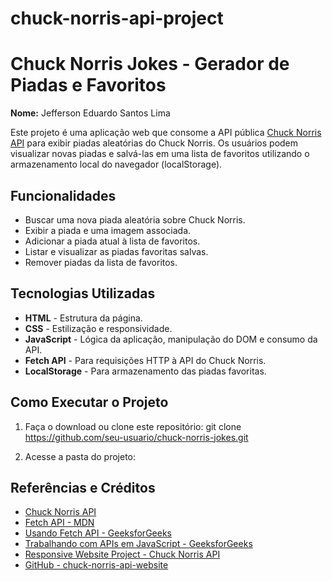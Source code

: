 # chuck-norris-api-project
# Chuck Norris Jokes - Gerador de Piadas e Favoritos

**Nome:** Jefferson Eduardo Santos Lima  

Este projeto é uma aplicação web que consome a API pública [Chuck Norris API](https://api.chucknorris.io/) para exibir piadas aleatórias do Chuck Norris. Os usuários podem visualizar novas piadas e salvá-las em uma lista de favoritos utilizando o armazenamento local do navegador (localStorage).

## Funcionalidades
- Buscar uma nova piada aleatória sobre Chuck Norris.
- Exibir a piada e uma imagem associada.
- Adicionar a piada atual à lista de favoritos.
- Listar e visualizar as piadas favoritas salvas.
- Remover piadas da lista de favoritos.

## Tecnologias Utilizadas
- **HTML** - Estrutura da página.
- **CSS** - Estilização e responsividade.
- **JavaScript** - Lógica da aplicação, manipulação do DOM e consumo da API.
- **Fetch API** - Para requisições HTTP à API do Chuck Norris.
- **LocalStorage** - Para armazenamento das piadas favoritas.

## Como Executar o Projeto
1. Faça o download ou clone este repositório:
git clone https://github.com/seu-usuario/chuck-norris-jokes.git

2. Acesse a pasta do projeto:

## Referências e Créditos
- [Chuck Norris API](https://api.chucknorris.io/)
- [Fetch API - MDN](https://developer.mozilla.org/pt-BR/docs/Web/API/Fetch_API/Using_Fetch)
- [Usando Fetch API - GeeksforGeeks](https://www.geeksforgeeks.org/how-to-use-the-javascript-fetch-api-to-get-data/)
- [Trabalhando com APIs em JavaScript - GeeksforGeeks](https://www.geeksforgeeks.org/working-with-apis-in-javascript/?ref=header_outind)
- [Responsive Website Project - Chuck Norris API](https://www.youtube.com/watch?v=49Tak2LYEcA)
- [GitHub - chuck-norris-api-website](https://github.com/FOD17/chuck-norris-api-website)